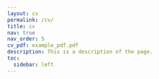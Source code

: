 ```yaml
---
layout: cv
permalink: /cv/
title: cv
nav: true
nav_order: 5
cv_pdf: example_pdf.pdf
description: This is a description of the page.
toc:
  sidebar: left
---
```

